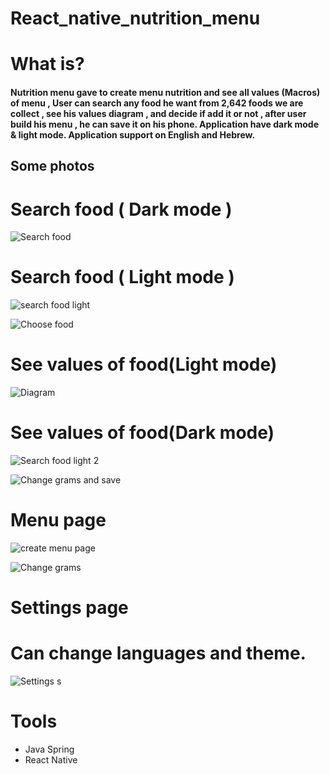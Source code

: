 # React_native_nutrition_menu

<h1>What is?</h1>
<h4>
Nutrition menu gave to create menu nutrition and see all values (Macros) of menu , 
User can search any food he want from 2,642 foods we are collect , see his values diagram , and decide if add it or not , after user build his menu ,
he can save it on his phone.
Application have dark mode & light mode.
Application support on English and Hebrew.
</h4>
<h2>Some photos</h2>

<h1>Search food ( Dark mode )</h1>

![Search food](https://user-images.githubusercontent.com/64857968/137197309-aacd7128-f3da-4b90-a452-09a4eec05536.png)

<h1>Search food ( Light mode )</h1>

![search food light](https://user-images.githubusercontent.com/64857968/137195879-70c891d2-3cfe-45cf-9683-6704a93ebb67.png)

![Choose food](https://user-images.githubusercontent.com/64857968/137195814-3c07726f-8cd8-4111-a712-785c718fec2c.gif)

<h1>See values of food(Light mode)</h1>

![Diagram](https://user-images.githubusercontent.com/64857968/137195479-b1c0db8d-345d-4148-a770-8d62d10a1275.png)

<h1>See values of food(Dark mode)</h1>
  
![Search food light 2](https://user-images.githubusercontent.com/64857968/137195493-e2142960-c621-4200-a3a7-64e011d23c24.png)

![Change grams and save](https://user-images.githubusercontent.com/64857968/137196036-c48241f7-96d7-474c-9f41-ff0a9b3d28d3.gif)

<h1>Menu page</h1>

![create menu page](https://user-images.githubusercontent.com/64857968/137195760-514d2a02-7129-4e76-9599-463704641099.png)

![Change grams](https://user-images.githubusercontent.com/64857968/137195462-75f7b9fb-da62-4956-b596-bf6630c71d60.gif)

<h1>Settings page</h1>
<h1>Can change languages and theme.</h1>

![Settings s](https://user-images.githubusercontent.com/64857968/137197710-44530e35-7030-4417-aad9-813a6f46bc37.gif)

  
<h1>Tools </h1>
<ul>
  <li>Java Spring</li>
  <li>React Native</li>
</ul>
